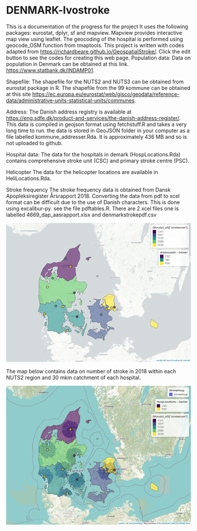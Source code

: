 # DENMARK-lvostroke
This is a documentation of the progress for the project
It uses the following packages: eurostat, dplyr, sf and mapview. Mapview provides interactive map view using leaflet. The geocoding of the hospital is performed using geocode_OSM function from tmaptools. This project is written with codes adapted from https://richardbeare.github.io/GeospatialStroke/. Click the edit button to see the codes for creating this web page. 
Population data: 
Data on population in Denmark can be obtained at this link. https://www.statbank.dk/INDAMP01. 

Shapefile: 
The shapefile for the NUTS2 and NUTS3 can be obtained from eurostat package in R. The shapefile from the 99 kommune can be obtained at this site https://ec.europa.eu/eurostat/web/gisco/geodata/reference-data/administrative-units-statistical-units/communes. 

Address:
The Danish address registry is available at https://eng.sdfe.dk/product-and-services/the-danish-address-register/. This data is compiled in geojson format using fetchstuff.R and takes a very long time to run. the data is stored in GeoJSON folder in your computer as a file labelled kommune_addresser.Rda. It is approximately 436 MB and so is not uploaded to github.

Hospital data:
The data for the hospitals in demark (HospLocations.Rda) contains comprehensive stroke unit (CSC) and primary stroke centre (PSC). 

Helicopter
The data for the helicopter locations are available in HeliLocations.Rda.

Stroke frequency
The stroke frequency data is obtained from Dansk Apopleksiregister Årsrapport 2018. Converting the data from pdf to xcel format can be difficult due to the use of Danish characters. This is done using excalibur-py. see the file pdftables.R. There are 2 xcel files one is labelled 4669_dap_aasrapport.xlsx and denmarkstrokepdf.csv

[![denmark hospital](./denmark_stroke_nuts2.png)](./denmark_stroke_nuts2.html)

The map below contains data on number of stroke in 2018 within each NUTS2 region and 30 mkm catchment of each hospital.

[![denmark stroke hospital](./denmark_stroke_nuts2_catchment.png)](./denmark_stroke_nuts2_catchment.html)



